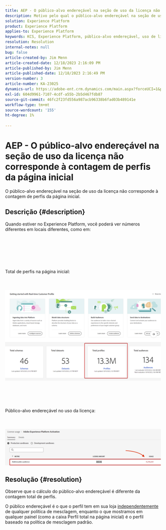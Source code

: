 ```yaml
---
title: AEP - O público-alvo endereçável na seção de uso da licença não corresponde à contagem de perfis da página inicial
description: Motivo pelo qual o público-alvo endereçável na seção de uso da licença não corresponde à contagem de perfis da página inicial
solution: Experience Platform
product: Experience Platform
applies-to: Experience Platform
keywords: KCS, Experience Platform, público-alvo endereçável, uso de licença, direitos, contagem de perfis
resolution: Resolution
internal-notes: null
bug: false
article-created-by: Jim Menn
article-created-date: 12/18/2023 2:16:09 PM
article-published-by: Jim Menn
article-published-date: 12/18/2023 2:16:49 PM
version-number: 3
article-number: KA-23025
dynamics-url: https://adobe-ent.crm.dynamics.com/main.aspx?forceUCI=1&pagetype=entityrecord&etn=knowledgearticle&id=14baa5f8-af9d-ee11-be37-6045bd006268
exl-id: 604d9961-7107-4cdf-a55b-2b5d467fdb87
source-git-commit: 46fc2f23fd556a987acb96338b6fad03b489141e
workflow-type: tm+mt
source-wordcount: '155'
ht-degree: 1%

---
```


# AEP - O público-alvo endereçável na seção de uso da licença não corresponde à contagem de perfis da página inicial


O público-alvo endereçável na seção de uso da licença não corresponde à contagem de perfis da página inicial.

## Descrição {#description}

Quando estiver no Experience Platform, você poderá ver números diferentes em locais diferentes, como em:<br><br> <br><br> <br><br> <br><br>Total de perfis na página inicial:<br><br> <br><br>![](assets/___15baa5f8-af9d-ee11-be37-6045bd006268___.png)<br><br> <br><br> <br><br>Público-alvo endereçável no uso da licença:<br><br> <br><br>![](assets/___17baa5f8-af9d-ee11-be37-6045bd006268___.png)

## Resolução {#resolution}


Observe que o cálculo do público-alvo endereçável é diferente da contagem total de perfis.

O público endereçável é o que o perfil tem em sua loja <u>independentemente</u> de qualquer política de mesclagem, enquanto o que mostramos em qualquer painel (como a caixa Perfil total na página inicial) é o perfil baseado na política de mesclagem padrão.
